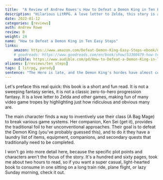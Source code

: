 ```yaml
---
title:  "A Review of Andrew Rowes's How to Defeat a Demon King in Ten Easy Steps. Hilarious love letter to Zelda."
description: "Hilarious LitRPG. A love letter to Zelda, this story is a humorous LitRPG take on if an actual video game story came to life."
date: 2022-01-12
categories: [reviews]
auth: Andrew Rowe
review: B
weight: 24
name: "How to Defeat a Demon King in Ten Easy Steps"
links:
    amazon: https://www.amazon.com/Defeat-Demon-King-Easy-Steps-ebook/dp/B08F3RTTKM
    # goodreads: https://www.goodreads.com/en/book/show/53300479-how-to-defeat-a-demon-king-in-ten-easy-steps
    audible: https://www.audible.com/pd/How-to-Defeat-a-Demon-King-in-Ten-Easy-Steps-Audiobook/B086R2N27Y
aliases: [/reviews/ten_steps]
tags: [ litrpg, parody]
sentence: "The Hero is late, and the Demon King's hordes have almost conquered humanity."
---
```



Let's preface this real quick: this book is a short and fun read. It is not a sweeping fantasy series, it is not a classic zero-to-hero progression fantasy. It is a love letter to Zelda and other games, making fun of many video game tropes by highlighting just how ridiculous and obvious many are.

The main character finds a way to inventively use their class (A Bag Mage) to break various game systems. Her companion, Ken Sei (get it), provides the traditional foil to her unconventional approaches. Their goal is to defeat the Demon King (you've probably guessed this), and to do it they have a laundry list of items, equipment, companions, and secondary quests that traditionally need to be completed.

I won't go into more detail here, because the specific plot points and characters aren't the focus of the story. It's a hundred and sixty pages, took me about two hours to read, so if you want a super casual, light-hearted book to consume in one sitting on a long train ride, plane flight, or lazy Sunday morning, check it out.